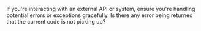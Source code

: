 If you're interacting with an external API or system, ensure you're handling potential errors or exceptions gracefully. Is there any error being returned that the current code is not picking up? 